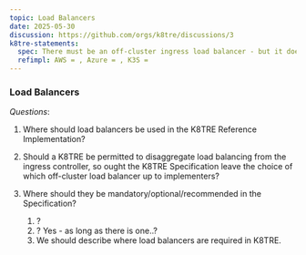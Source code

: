 ```yaml
---
topic: Load Balancers
date: 2025-05-30
discussion: https://github.com/orgs/k8tre/discussions/3
k8tre-statements:
  spec: There must be an off-cluster ingress load balancer - but it does not have to be ingress controller-managed. Services must be used to expose applications/components running in your cluster behind a single outward-facing endpoint.  
  refimpl: AWS = , Azure = , K3S = 
---
```


### Load Balancers

*Questions*: 

1. Where should load balancers be used in the K8TRE Reference Implementation?
2. Should a K8TRE be permitted to disaggregate load balancing from the ingress controller, so ought the K8TRE Specification leave the choice of which off-cluster load balancer up to implementers?
3. Where should they be mandatory/optional/recommended in the Specification?

    1. ? 
    2. ? Yes - as long as there is one..?
    3. We should describe where load balancers are required in K8TRE.  
